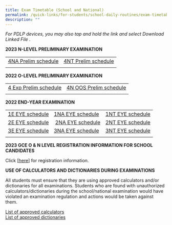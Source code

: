 ```yaml
---
title: Exam Timetable (School and National)
permalink: /quick-links/for-students/school-daily-routines/exam-timetable-school-national/
description: ""
---
```

_For PDLP devices, you may also tap and hold the link and select Download Linked File ._

**2023 N-LEVEL PRELIMINARY EXAMINATION**

| | | 
| -------- | -------- | 
| [4NA Prelim schedule](/files/2023%20n%20prelim%20timetable_4na%20(1).pdf) | [4NT Prelim schedule](/files/2023%20n%20prelim%20timetable_4nt.pdf) | 
| | |



**2022 O-LEVEL PRELIMINARY EXAMINATION**

| | | 
| -------- | -------- | 
| [4 Exp Prelim schedule](/files/2022%20O%20level%20Prelim%20Timetable_4E_Final_%20updated%2019%20Aug.pdf) | [4N OOS Prelim schedule](/files/2022%20O%20level%20Prelim%20Timetable_4N%20OOS_Final%20updated%2019%20Aug.pdf) | 
| | |


**2022 END-YEAR EXAMINATION**

| | | |
| -------- | -------- | -------- | 
| [1E EYE schedule](/files/EYE_1E_29%20Aug.pdf) | [1NA EYE schedule](/files/EYE_1NA_29%20Aug.pdf) | [1NT EYE schedule](/files/Updated%201NT%20EYE%20PG.pdf)  |
| [2E EYE schedule](/files/EYE_2E_29%20Aug.pdf) |&nbsp;[2NA EYE schedule](/files/EYE_2NA_29%20Aug.pdf) | [2NT EYE schedule](/files/Updated%202NT%20EYE%20PG.pdf) |
| [3E EYE schedule](/files/Updated%203E%20EYE%20PG.pdf) |[3NA EYE schedule](/files/Updated%203NA%20EYE%20PG.pdf) | [3NT EYE schedule ](/files/Updated%203NT%20EYE%20PG.pdf) |
| | | |

**2023 GCE O &amp; N LEVEL REGISTRATION INFORMATION FOR SCHOOL CANDIDATES**

Click&nbsp;[[here]()]&nbsp;for registration information.

**USE OF CALCULATORS AND DICTIONARIES DURING EXAMINATIONS**

All students must ensure that they are using approved calculators and/or dictionaries for all examinations. Students who are found with unauthorized calculators/dictionaries during the school/national examination would have violated an examination regulation and actions would be taken against them.  

[List of approved calculators](/files/Approved%20calculators.pdf) <br>
[List of approved dictionaries](/files/Approved%20dictionaries.pdf)